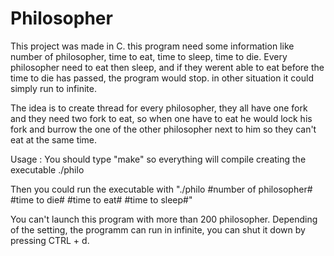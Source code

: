 # Philosopher
This project was made in C.
this program need some information like number of philosopher, time to eat, time to sleep, time to die.
Every philosopher need to eat then sleep, and if they werent able to eat before the time to die has passed, the program would stop. in other situation it could simply run to infinite.

The idea is to create thread for every philosopher, they all have one fork and they need two fork to eat, so when one have to eat he would lock his fork and burrow the one of the other philosopher next to him so they can't eat at the same time.

Usage : You should type "make" so everything will compile creating the executable ./philo

Then you could run the executable with "./philo #number of philosopher# #time to die# #time to eat# #time to sleep#"

You can't launch this program with more than 200 philosopher. Depending of the setting, the programm can run in infinite, you can shut it down by pressing CTRL + d.
